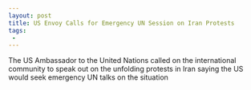 ```yaml
---
layout: post
title: US Envoy Calls for Emergency UN Session on Iran Protests
tags:
 -
---
```

The US Ambassador to the United Nations called on the international community to speak out on the unfolding protests in Iran saying the US would seek emergency UN talks on the situation
